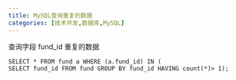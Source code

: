 ```yaml
---
title: MySQL查询重复的数据
categories: [技术开发,数据库,MySQL]
---
```


查询字段 fund_id 重复的数据

```mysql
SELECT * FROM fund a WHERE (a.fund_id) IN (
SELECT fund_id FROM fund GROUP BY fund_id HAVING count(*)> 1);
```


